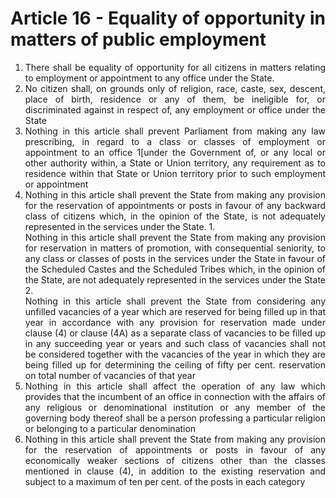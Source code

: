 # <div style="text-align: justify">Article 16 - Equality of opportunity in matters of public employment</div>

1.	<div style="text-align: justify">There shall be equality of opportunity for all citizens in matters relating to employment or appointment to any office under the State.
2.	<div style="text-align: justify">No citizen shall, on grounds only of religion, race, caste, sex, descent, place of birth, residence or any of them, be ineligible for, or discriminated against in respect of, any employment or office under the State</div>
3.	<div style="text-align: justify">Nothing in this article shall prevent Parliament from making any law prescribing, in regard to a class or classes of employment or appointment to an office 1[under the Government of, or any local or other authority within, a State or Union territory, any requirement as to residence within that State or Union territory prior to such employment or appointment</div>
4.	<div style="text-align: justify">Nothing in this article shall prevent the State from making any provision for the reservation of appointments or posts in favour of any backward class of citizens which, in the opinion of the State, is not adequately represented in the services under the State.
    1.	<div style="text-align: justify">Nothing in this article shall prevent the State from making any provision for reservation in matters of promotion, with consequential seniority, to any class or classes of posts in the services under the State in favour of the Scheduled Castes and the Scheduled Tribes which, in the opinion of the State, are not adequately represented in the services under the State</div>
    2.	<div style="text-align: justify">Nothing in this article shall prevent the State from considering any unfilled vacancies of a year which are reserved for being filled up in that year in accordance with any provision for reservation made under clause (4) or clause (4A) as a separate class of vacancies to be filled up in any succeeding year or years and such class of vacancies shall not be considered together with the vacancies of the year in which they are being filled up for determining the ceiling of fifty per cent. reservation on total number of vacancies of that year</div>
5.	<div style="text-align: justify">Nothing in this article shall affect the operation of any law which provides that the incumbent of an office in connection with the affairs of any religious or denominational institution or any member of the governing body thereof shall be a person professing a particular religion or belonging to a particular denomination</div>
6.	<div style="text-align: justify">Nothing in this article shall prevent the State from making any provision for the reservation of appointments or posts in favour of any economically weaker sections of citizens other than the classes mentioned in clause (4), in addition to the existing reservation and subject to a maximum of ten per cent. of the posts in each category</div>
